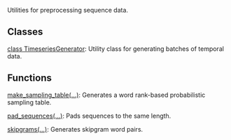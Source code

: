 Utilities for preprocessing sequence data.
## Classes
[class TimeseriesGenerator](https://tensorflow.google.cn/api_docs/python/tf/keras/preprocessing/sequence/TimeseriesGenerator): Utility class for generating batches of temporal data.

## Functions
[make_sampling_table(...)](https://tensorflow.google.cn/api_docs/python/tf/keras/preprocessing/sequence/make_sampling_table): Generates a word rank-based probabilistic sampling table.

[pad_sequences(...)](https://tensorflow.google.cn/api_docs/python/tf/keras/preprocessing/sequence/pad_sequences): Pads sequences to the same length.

[skipgrams(...)](https://tensorflow.google.cn/api_docs/python/tf/keras/preprocessing/sequence/skipgrams): Generates skipgram word pairs.


